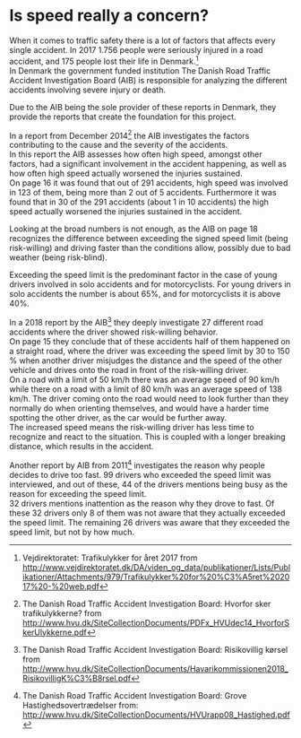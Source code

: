 # Is speed really a concern?
When it comes to traffic safety there is a lot of factors that affects every single accident. In 2017 1.756 people were seriously injured in a road accident, and 175 people lost their life in Denmark.[^VD_Trafikulykker_for_året_2017]  
In Denmark the government funded institution The Danish Road Traffic Accident Investigation Board (AIB) is responsible for analyzing the different accidents involving severe injury or death.

Due to the AIB being the sole provider of these reports in Denmark, they provide the reports that create the foundation for this project.

In a report from December 2014[^HVU_hvorfor_sker_ulykker] the AIB investigates the factors contributing to the cause and the severity of the accidents.  
In this report the AIB assesses how often high speed, amongst other factors, had a significant involvement in the accident happening, as well as how often high speed actually worsened the injuries sustained.  
On page 16 it was found that out of 291 accidents, high speed was involved in 123 of them, being more than 2 out of 5 accidents. Furthermore it was found that in 30 of the 291 accidents (about 1 in 10 accidents) the high speed actually worsened the injuries sustained in the accident.

Looking at the broad numbers is not enough, as the AIB on page 18 recognizes the difference between exceeding the signed speed limit (being risk-willing) and driving faster than the conditions allow, possibly due to bad weather (being risk-blind).

Exceeding the speed limit is the predominant factor in the case of young drivers involved in solo accidents and for motorcyclists. For young drivers in solo accidents the number is about 65%, and for motorcyclists it is above 40%.

In a 2018 report by the AIB[^HVU_Risikovillig_kørsel] they deeply investigate 27 different road accidents where the driver showed risk-willing behavior.  
On page 15 they conclude that of these accidents half of them happened on a straight road, where the driver was exceeding the speed limit by 30 to 150 % when another driver misjudges the distance and the speed of the other vehicle and drives onto the road in front of the risk-willing driver.  
On a road with a limit of 50 km/h there was an average speed of 90 km/h while there on a road with a limit of 80 km/h was an average speed of 138 km/h.
The driver coming onto the road would need to look further than they normally do when orienting themselves, and would have a harder time spotting the other driver, as the car would be further away.  
The increased speed means the risk-willing driver has less time to recognize and react to the situation. This is coupled with a longer breaking distance, which results in the accident.

Another report by AIB from 2011[^HVU_Grove_Hastighedsovertrædelser] investigates the reason why people decides to drive too fast. 99 drivers who exceeded the speed limit was interviewed, and out of these, 44 of the drivers mentions being busy as the reason for exceeding the speed limit.  
32 drivers mentions inattention as the reason why they drove to fast. Of these 32 drivers only 8 of them was not aware that they actually exceeded the speed limit. The remaining 26 drivers was aware that they exceeded the speed limit, but not by how much.

[^HVU_hvorfor_sker_ulykker]: The Danish Road Traffic Accident Investigation Board: Hvorfor sker trafikulykkerne? from http://www.hvu.dk/SiteCollectionDocuments/PDFx_HVUdec14_HvorforSkerUlykkerne.pdf

[^HVU_Risikovillig_kørsel]: The Danish Road Traffic Accident Investigation Board: Risikovillig kørsel from http://www.hvu.dk/SiteCollectionDocuments/Havarikommissionen2018_RisikovilligK%C3%B8rsel.pdf

[^HVU_Grove_Hastighedsovertrædelser]: The Danish Road Traffic Accident Investigation Board: Grove Hastighedsovertrædelser from: http://www.hvu.dk/SiteCollectionDocuments/HVUrapp08_Hastighed.pdf

[^VD_Trafikulykker_for_året_2017]: Vejdirektoratet: Trafikulykker for året 2017 from http://www.vejdirektoratet.dk/DA/viden_og_data/publikationer/Lists/Publikationer/Attachments/979/Trafikulykker%20for%20%C3%A5ret%202017%20-%20web.pdf
